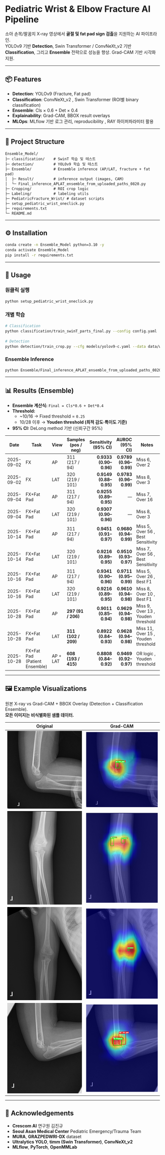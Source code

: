 # Pediatric Wrist & Elbow Fracture AI Pipeline

소아 손목/팔꿈치 X-ray 영상에서 **골절 및 fat pad sign 검출**을 지원하는 AI 파이프라인.  
YOLOv9 기반 **Detection**, Swin Transformer  / ConvNeXt_v2 기반 **Classification**, 그리고 **Ensemble** 전략으로 성능을 향상. Grad-CAM 기반 시각화 지원.

---

## 📦 Features
- **Detection**: YOLOv9 (Fracture, Fat pad)
- **Classification**: ConvNeXt_v2 , Swin Transformer (ROI별 binary classification)
- **Ensemble**: Cls × 0.6 + Det × 0.4
- **Explainability**: Grad-CAM, BBOX result overlays
- **MLOps**: MLflow 기반 로그 관리, reproducibility , RAY 하이퍼파라미터 활용

---

## 📂 Project Structure
```
Ensemble_Model/
├─ classification/    # SwinT 학습 및 테스트
├─ detection/         # YOLOv9 학습 및 테스트
├─ Ensemble/          # Ensemble inference (AP/LAT, fracture + fat pad)
│  ├─ Result/         # inference output (images, CAM)
│  └─ Final_inference_APLAT_ensemble_from_uploaded_paths_0820.py
├─ Cropping/          # ROI crop logic
├─ Labeling/          # labeling utils
├─ PediatricFracture_Wrist/ # dataset scripts
├─ setup_pediatric_wrist_oneclick.py
├─ requirements.txt
└─ README.md
```

---

## ⚙️ Installation
```bash
conda create -n Ensemble_Model python=3.10 -y
conda activate Ensemble_Model
pip install -r requirements.txt
```

---

## 🚀 Usage

### 원클릭 실행
```bash
python setup_pediatric_wrist_oneclick.py
```

### 개별 학습
```bash
# Classification
python classification/train_swinT_parts_final.py --config config.yaml

# Detection
python detection/train_crop.py --cfg models/yolov9-c.yaml --data data/wrist.yaml
```

### Ensemble Inference
```bash
python Ensemble/Final_inference_APLAT_ensemble_from_uploaded_paths_0820.py
```

---

## 📊 Results (Ensemble)

- **Ensemble 계산식:** `Final = Cls*0.6 + Det*0.4`  
- **Threshold:**  
  - ~10/16 → Fixed threshold = `0.25`  
  - 10/28 이후 → **Youden threshold (최적 감도·특이도 기준)**  
- **95% CI:** DeLong method 기반 (신뢰구간 95%)

| Date | Task | View | Samples (pos / neg) | Sensitivity (95% CI) | AUROC (95% CI) | Notes |
|---|---|---|---|---:|---:|---|
| 2025-09-02 | FX | AP  | 311 (217 / 94) | **0.9333 (0.90–0.96)** | **0.9789 (0.96–0.99)** | Miss 6, Over 2 |
| 2025-09-02 | FX | LAT | 320 (219 / 101) | **0.9149 (0.88–0.95)** | **0.9783 (0.96–0.99)** | Miss 8, Over 3 |
| 2025-09-04 | FX+Fat Pad | AP  | 311 (217 / 94) | **0.9255 (0.89–0.95)** | — | Miss 7, Over 16 |
| 2025-09-04 | FX+Fat Pad | LAT | 320 (219 / 101) | **0.9307 (0.90–0.96)** | — | Miss 8, Over 3 |
| 2025-10-14 | FX+Fat Pad | AP  | 311 (217 / 94) | **0.9451 (0.91–0.97)** | **0.9680 (0.94–0.99)** | Miss 5, Over 56 , Best Sensitivity |
| 2025-10-14 | FX+Fat Pad | LAT | 320 (219 / 101) | **0.9216 (0.89–0.95)** | **0.9510 (0.93–0.97)** | Miss 7, Over 56 , Best Sensitivity |
| 2025-10-16 | FX+Fat Pad | AP  | 311 (217 / 94) | **0.9341 (0.90–0.96)** | **0.9711 (0.95–0.99)** | Miss 5, Over 26 , Best F1 |
| 2025-10-16 | FX+Fat Pad | LAT | 320 (219 / 101) | **0.9216 (0.89–0.95)** | **0.9610 (0.94–0.98)** | Miss 8, Over 10 , Best F1 |
| 2025-10-28 | FX+Fat Pad | AP  | **297 (91 / 206)** | **0.9011 (0.85–0.94)** | **0.9629 (0.94–0.98)** | Miss 9, Over 13 , Youden threshold |
| 2025-10-28 | FX+Fat Pad | LAT | **311 (102 / 209)** | **0.8922 (0.84–0.93)** | **0.9628 (0.94–0.98)** | Miss 11, Over 15 , Youden threshold |
| 2025-10-28 | FX+Fat Pad (Patient Ensemble) | AP + LAT | **608 (193 / 415)** | **0.8808 (0.84–0.92)** | **0.9469 (0.92–0.97)** | OR logic , Youden threshold |

---

## 🖼️ Example Visualizations

원본 X-ray vs Grad-CAM + BBOX Overlay (Detection + Classification Ensemble).  
**모든 이미지는 비식별화된 샘플 데이터.**

| Original | Grad-CAM |
|---|---|
| ![](./Ensemble/Result/01029957HBD_CR16860.1.4.jpg) | ![](./Ensemble/Result/01029957HBD_CR16860.1.4_CAM.jpg) |
| ![](./Ensemble/Result/02016545HBD_CR08599.1.3.jpg) | ![](./Ensemble/Result/02016545HBD_CR08599.1.3_CAM.jpg) |
| ![](./Ensemble/Result/02025808HBD_CR14258.1.3.jpg) | ![](./Ensemble/Result/02025808HBD_CR14258.1.3_CAM.jpg) |
| ![](./Ensemble/Result/02030557HBD_CR17256.1.4.jpg) | ![](./Ensemble/Result/02030557HBD_CR17256.1.4_CAM.jpg) |

---

## 🤝 Acknowledgements
- **Crescom AI** 연구원 김진규
- **Seoul Asan Medical Center** Pediatric Emergency/Trauma Team  
- **MURA**, **GRAZPEDWRI-DX** dataset  
- **Ultralytics YOLO**, **timm (Swin Transformer)**, **ConvNeXt_v2**
- **MLflow**, **PyTorch**, **OpenMMLab**
